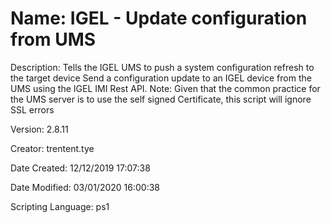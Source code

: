 ﻿# Name: IGEL - Update configuration from UMS

Description: Tells the IGEL UMS to push a system configuration refresh to the target device
Send a configuration update to an IGEL device from the UMS using the IGEL IMI Rest API.
Note: Given that the common practice for the UMS server is to use the self signed Certificate, 
          this script will ignore SSL errors

Version: 2.8.11

Creator: trentent.tye

Date Created: 12/12/2019 17:07:38

Date Modified: 03/01/2020 16:00:38

Scripting Language: ps1


